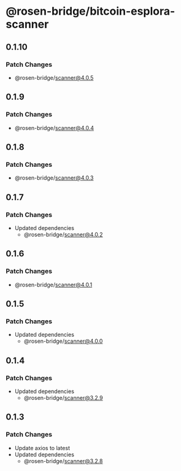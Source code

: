 # @rosen-bridge/bitcoin-esplora-scanner

## 0.1.10

### Patch Changes

- @rosen-bridge/scanner@4.0.5

## 0.1.9

### Patch Changes

- @rosen-bridge/scanner@4.0.4

## 0.1.8

### Patch Changes

- @rosen-bridge/scanner@4.0.3

## 0.1.7

### Patch Changes

- Updated dependencies
  - @rosen-bridge/scanner@4.0.2

## 0.1.6

### Patch Changes

- @rosen-bridge/scanner@4.0.1

## 0.1.5

### Patch Changes

- Updated dependencies
  - @rosen-bridge/scanner@4.0.0

## 0.1.4

### Patch Changes

- Updated dependencies
  - @rosen-bridge/scanner@3.2.9

## 0.1.3

### Patch Changes

- Update axios to latest
- Updated dependencies
  - @rosen-bridge/scanner@3.2.8

